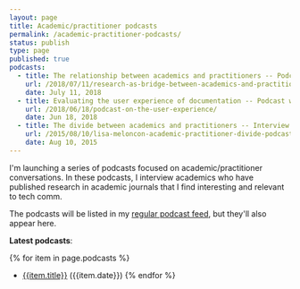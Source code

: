 ```yaml
---
layout: page
title: Academic/practitioner podcasts
permalink: /academic-practitioner-podcasts/
status: publish
type: page
published: true
podcasts:
  - title: The relationship between academics and practitioners -- Podcast with Kirk St. Amant
    url: /2018/07/11/research-as-bridge-between-academics-and-practitioners-kirk-st-amant-podcast/
    date: July 11, 2018
  - title: Evaluating the user experience of documentation -- Podcast with Bob Watson
    url: /2018/06/18/podcast-on-the-user-experience/
    date: Jun 18, 2018
  - title: The divide between academics and practitioners -- Interview with Lisa Meloncon
    url: /2015/08/10/lisa-meloncon-academic-practitioner-divide-podcast/
    date: Aug 10, 2015
---
```


I'm launching a series of podcasts focused on academic/practitioner conversations. In these podcasts, I interview academics who have published research in academic journals that I find interesting and relevant to tech comm.

The podcasts will be listed in my [regular podcast feed](/category-podcasts/), but they'll also appear here.

**Latest podcasts**:

{% for item in page.podcasts %}
* [{{item.title}}]({{item.url}}) ({{item.date}})
{% endfor %}
